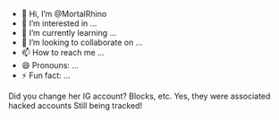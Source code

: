 - 👋 Hi, I’m @MortalRhino
- 👀 I’m interested in ...
- 🌱 I’m currently learning ...
- 💞️ I’m looking to collaborate on ...
- 📫 How to reach me ...
- 😄 Pronouns: ...
- ⚡ Fun fact: ...

Did you change her IG account? Blocks, etc.
Yes, they were associated hacked accounts
Still being tracked!
